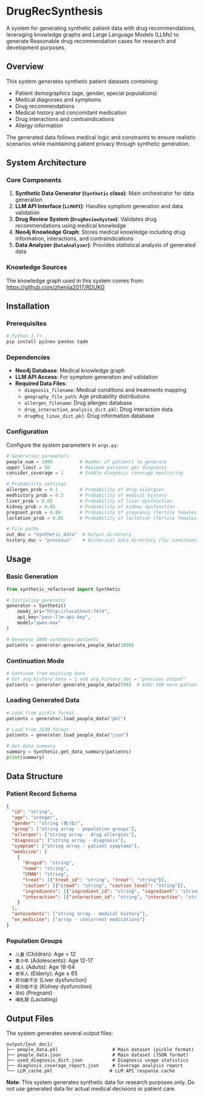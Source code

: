# DrugRecSynthesis

A  system for generating synthetic patient data with drug recommendations, leveraging knowledge graphs and Large Language Models (LLMs) to generate Reasonable drug recommendation cases for research and development purposes.

## Overview

This system generates synthetic patient datasets containing:
- Patient demographics (age, gender, special populations)
- Medical diagnoses and symptoms  
- Drug recommendations
- Medical history and concomitant medication
- Drug interactions and contraindications
- Allergy information

The generated data follows medical logic and constraints to ensure realistic scenarios while maintaining patient privacy through synthetic generation.

## System Architecture

### Core Components

1. **Synthetic Data Generator (`Synthetic` class)**: Main orchestrator for data generation
2. **LLM API Interface (`LLMAPI`)**: Handles symptom generation and data validation
3. **Drug Review System (`DrugReviewSystem`)**: Validates drug recommendations using medical knowledge
4. **Neo4j Knowledge Graph**: Stores medical knowledge including drug information, interactions, and contraindications
5. **Data Analyzer (`DataAnalyzer`)**: Provides statistical analysis of generated data

### Knowledge Sources
The knowledge graph used in this system comes from: https://github.com/zhenjia2017/RDUKG


## Installation

### Prerequisites

```bash
# Python 3.7+
pip install py2neo pandas tqdm
```

### Dependencies

- **Neo4j Database**: Medical knowledge graph
- **LLM API Access**: For symptom generation and validation
- **Required Data Files**:
  - `diagnosis_filename`: Medical conditions and treatments mapping
  - `geography_file_path`: Age probability distributions
  - `allergen_filename`: Drug allergen database
  - `drug_interaction_analysis_dict.pkl`: Drug interaction data
  - `drugMsg_linux_dict.pkl`: Drug information database

### Configuration

Configure the system parameters in `args.py`:

```python
# Generation parameters
people_num = 1000          # Number of patients to generate
upper_limit = 50           # Maximum patients per diagnosis
consider_coverage = 1      # Enable diagnosis coverage monitoring

# Probability settings
allergen_prob = 0.1        # Probability of drug allergies
medhistory_prob = 0.3      # Probability of medical history
liver_prob = 0.05          # Probability of liver dysfunction
kidney_prob = 0.05         # Probability of kidney dysfunction
pregnant_prob = 0.08       # Probability of pregnancy (fertile females)
lactation_prob = 0.05      # Probability of lactation (fertile females)

# File paths
out_doc = "synthetic_data"  # Output directory
history_doc = "previous"    # Historical data directory (for continuation)
```

## Usage

### Basic Generation

```python
from synthetic_refactored import Synthetic

# Initialize generator
generator = Synthetic(
    neo4j_uri="http://localhost:7474",
    api_key="your-llm-api-key",
    model="qwen-max"
)

# Generate 1000 synthetic patients
patients = generator.generate_people_data(1000)
```

### Continuation Mode

```python
# Continue from existing data
# Set arg.history_data = 1 and arg.history_doc = "previous_output"
patients = generator.generate_people_data(500)  # Adds 500 more patients
```

### Loading Generated Data

```python
# Load from pickle format
patients = generator.load_people_data("pkl")

# Load from JSON format  
patients = generator.load_people_data("json")

# Get data summary
summary = Synthetic.get_data_summary(patients)
print(summary)
```

## Data Structure

### Patient Record Schema

```json
{
  "id": "string",
  "age": "integer", 
  "gender": "string (男/女)",
  "group": ["string array - population groups"],
  "allergen": ["string array - drug allergies"],
  "diagnosis": ["string array - diagnosis"],
  "symptom": ["string array - patient symptoms"],
  "medicine": [
    {
      "drugid": "string",
      "name": "string", 
      "CMAN": "string",
      "treat": [{"treat_id": "string", "treat": "string"}],
      "caution": [{"crowd": "string", "caution_level": "string"}],
      "ingredients": [{"ingredient_id": "string", "ingredient": "string"}],
      "interaction": [{"interaction_id": "string", "interaction": "string"}]
    }
  ],
  "antecedents": ["string array - medical history"],
  "on_medicine": ["array - concurrent medications"]
}
```

### Population Groups

- `儿童` (Children): Age < 12
- `青少年` (Adolescents): Age 12-17  
- `成人` (Adults): Age 18-64
- `老年人` (Elderly): Age ≥ 65
- `肝功能不全` (Liver dysfunction)
- `肾功能不全` (Kidney dysfunction)
- `孕妇` (Pregnant)
- `哺乳期` (Lactating)

## Output Files

The system generates several output files:

```
output/{out_doc}/
├── people_data.pkl                    # Main dataset (pickle format)
├── people_data.json                   # Main dataset (JSON format)
├── used_diagnosis_dict.json           # Diagnosis usage statistics
├── diagnosis_coverage_report.json     # Coverage analysis report
└── LLM_cache.pkl                     # LLM API response cache
```

**Note**: This system generates synthetic data for research purposes only. Do not use generated data for actual medical decisions or patient care. 